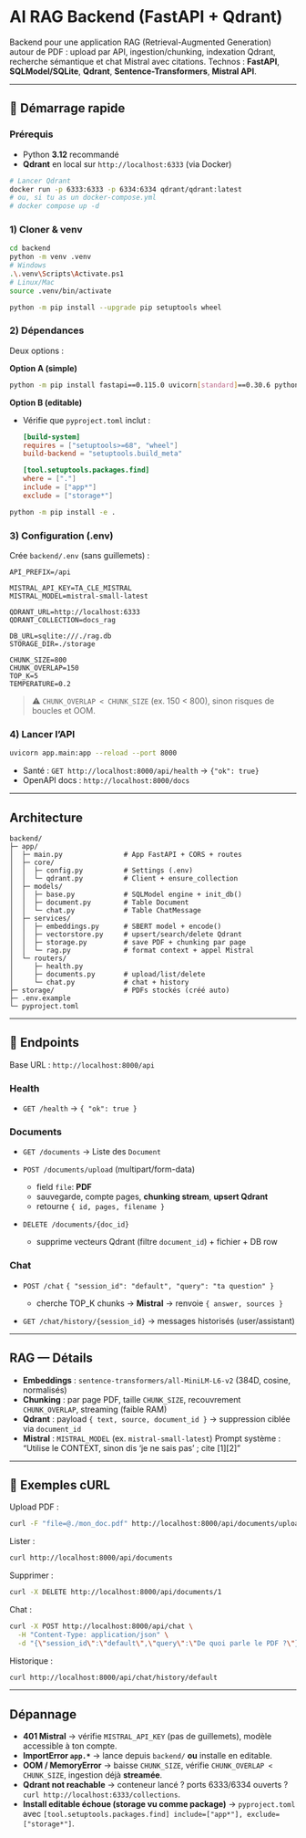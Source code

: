# AI RAG Backend (FastAPI + Qdrant)

Backend pour une application RAG (Retrieval-Augmented Generation) autour de PDF : upload par API, ingestion/chunking, indexation Qdrant, recherche sémantique et chat Mistral avec citations.
Technos : **FastAPI**, **SQLModel/SQLite**, **Qdrant**, **Sentence-Transformers**, **Mistral API**.

---

## 🚀 Démarrage rapide

### Prérequis

* Python **3.12** recommandé
* **Qdrant** en local sur `http://localhost:6333` (via Docker)

```bash
# Lancer Qdrant
docker run -p 6333:6333 -p 6334:6334 qdrant/qdrant:latest
# ou, si tu as un docker-compose.yml
# docker compose up -d
```

### 1) Cloner & venv

```bash
cd backend
python -m venv .venv
# Windows
.\.venv\Scripts\Activate.ps1
# Linux/Mac
source .venv/bin/activate

python -m pip install --upgrade pip setuptools wheel
```

### 2) Dépendances

Deux options :

**Option A (simple)**

```bash
python -m pip install fastapi==0.115.0 uvicorn[standard]==0.30.6 python-dotenv==1.0.1 sqlmodel==0.0.21 qdrant-client==1.9.2 sentence-transformers==3.0.1 httpx==0.27.0 pypdf==4.3.1 tqdm==4.66.5
```

**Option B (editable)**

* Vérifie que `pyproject.toml` inclut :

  ```toml
  [build-system]
  requires = ["setuptools>=68", "wheel"]
  build-backend = "setuptools.build_meta"

  [tool.setuptools.packages.find]
  where = ["."]
  include = ["app*"]
  exclude = ["storage*"]
  ```

```bash
python -m pip install -e .
```

### 3) Configuration (.env)

Crée `backend/.env` (sans guillemets) :

```
API_PREFIX=/api

MISTRAL_API_KEY=TA_CLE_MISTRAL
MISTRAL_MODEL=mistral-small-latest

QDRANT_URL=http://localhost:6333
QDRANT_COLLECTION=docs_rag

DB_URL=sqlite:///./rag.db
STORAGE_DIR=./storage

CHUNK_SIZE=800
CHUNK_OVERLAP=150
TOP_K=5
TEMPERATURE=0.2
```

> ⚠️ `CHUNK_OVERLAP < CHUNK_SIZE` (ex. 150 < 800), sinon risques de boucles et OOM.

### 4) Lancer l’API

```bash
uvicorn app.main:app --reload --port 8000
```

* Santé : `GET http://localhost:8000/api/health` → `{"ok": true}`
* OpenAPI docs : `http://localhost:8000/docs`

---

## Architecture

```
backend/
├─ app/
│  ├─ main.py               # App FastAPI + CORS + routes
│  ├─ core/
│  │  ├─ config.py          # Settings (.env)
│  │  └─ qdrant.py          # Client + ensure_collection
│  ├─ models/
│  │  ├─ base.py            # SQLModel engine + init_db()
│  │  ├─ document.py        # Table Document
│  │  └─ chat.py            # Table ChatMessage
│  ├─ services/
│  │  ├─ embeddings.py      # SBERT model + encode()
│  │  ├─ vectorstore.py     # upsert/search/delete Qdrant
│  │  ├─ storage.py         # save PDF + chunking par page
│  │  └─ rag.py             # format context + appel Mistral
│  └─ routers/
│     ├─ health.py
│     ├─ documents.py       # upload/list/delete
│     └─ chat.py            # chat + history
├─ storage/                 # PDFs stockés (créé auto)
├─ .env.example
└─ pyproject.toml
```

---

## 🔌 Endpoints

Base URL : `http://localhost:8000/api`

### Health

* `GET /health` → `{ "ok": true }`

### Documents

* `GET /documents` → Liste des `Document`
* `POST /documents/upload` (multipart/form-data)

  * field `file`: **PDF**
  * sauvegarde, compte pages, **chunking stream**, **upsert Qdrant**
  * retourne `{ id, pages, filename }`
* `DELETE /documents/{doc_id}`

  * supprime vecteurs Qdrant (filtre `document_id`) + fichier + DB row

### Chat

* `POST /chat` `{ "session_id": "default", "query": "ta question" }`

  * cherche TOP\_K chunks → **Mistral** → renvoie `{ answer, sources }`
* `GET /chat/history/{session_id}` → messages historisés (user/assistant)

---

## RAG — Détails

* **Embeddings** : `sentence-transformers/all-MiniLM-L6-v2` (384D, cosine, normalisés)
* **Chunking** : par page PDF, taille `CHUNK_SIZE`, recouvrement `CHUNK_OVERLAP`, streaming (faible RAM)
* **Qdrant** : payload `{ text, source, document_id }`
  → suppression ciblée via `document_id`
* **Mistral** : `MISTRAL_MODEL` (ex. `mistral-small-latest`)
  Prompt système : “Utilise le CONTEXT, sinon dis ‘je ne sais pas’ ; cite \[1]\[2]”

---

## 🧪 Exemples cURL

Upload PDF :

```bash
curl -F "file=@./mon_doc.pdf" http://localhost:8000/api/documents/upload
```

Lister :

```bash
curl http://localhost:8000/api/documents
```

Supprimer :

```bash
curl -X DELETE http://localhost:8000/api/documents/1
```

Chat :

```bash
curl -X POST http://localhost:8000/api/chat \
  -H "Content-Type: application/json" \
  -d "{\"session_id\":\"default\",\"query\":\"De quoi parle le PDF ?\"}"
```

Historique :

```bash
curl http://localhost:8000/api/chat/history/default
```

---

## Dépannage

* **401 Mistral** → vérifie `MISTRAL_API_KEY` (pas de guillemets), modèle accessible à ton compte.
* **ImportError `app.*`** → lance depuis `backend/` **ou** installe en editable.
* **OOM / MemoryError** → baisse `CHUNK_SIZE`, vérifie `CHUNK_OVERLAP < CHUNK_SIZE`, ingestion déjà **streamée**.
* **Qdrant not reachable** → conteneur lancé ? ports 6333/6334 ouverts ? `curl http://localhost:6333/collections`.
* **Install editable échoue (storage vu comme package)** → `pyproject.toml` avec
  `[tool.setuptools.packages.find] include=["app*"], exclude=["storage*"]`.